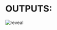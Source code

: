 # OUTPUTS:


![reveal](https://user-images.githubusercontent.com/77727169/112724429-4fd1f600-8f39-11eb-8ab4-46d72c797d96.png)

